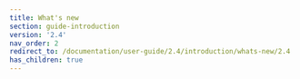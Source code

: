 ```yaml
---
title: What's new
section: guide-introduction
version: '2.4'
nav_order: 2
redirect_to: /documentation/user-guide/2.4/introduction/whats-new/2.4
has_children: true
---
```

